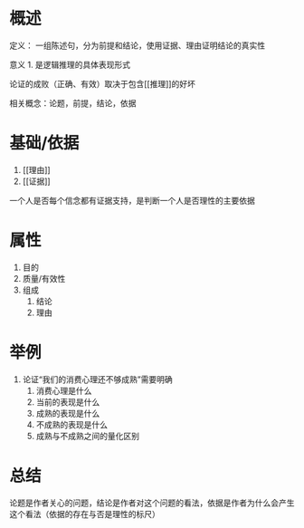 # 概述
定义： 一组陈述句，分为前提和结论，使用证据、理由证明结论的真实性

意义
	1. 是逻辑推理的具体表现形式

论证的成败（正确、有效）取决于包含[[推理]]的好坏

相关概念：论题，前提，结论，依据
# 基础/依据
1. [[理由]] 
2. [[证据]] 

一个人是否每个信念都有证据支持，是判断一个人是否理性的主要依据
# 属性
1. 目的
2. 质量/有效性
3. 组成
	1. 结论
	2. 理由

# 举例
1. 论证“我们的消费心理还不够成熟”需要明确
	1. 消费心理是什么
	2. 当前的表现是什么
	3. 成熟的表现是什么
	4. 不成熟的表现是什么
	5. 成熟与不成熟之间的量化区别
# 总结
论题是作者关心的问题，结论是作者对这个问题的看法，依据是作者为什么会产生这个看法（依据的存在与否是理性的标尺）